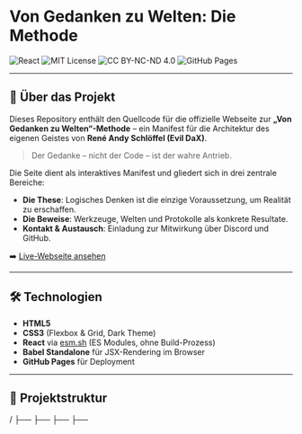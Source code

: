 # Von Gedanken zu Welten: Die Methode

![React](https://img.shields.io/badge/React-19.1.1-00aaff?logo=react&logoColor=white&style=for-the-badge)
![MIT License](https://img.shields.io/badge/Code%20License-MIT-1e1e1e?logo=open-source-initiative&logoColor=white&style=for-the-badge)
![CC BY-NC-ND 4.0](https://img.shields.io/badge/Content%20License-CC%20BY--NC--ND%204.0-333333?logo=creative-commons&logoColor=white&style=for-the-badge)
![GitHub Pages](https://img.shields.io/badge/Deployed%20on-GitHub%20Pages-121212?logo=github&logoColor=white&style=for-the-badge)

---

## 🧠 Über das Projekt

Dieses Repository enthält den Quellcode für die offizielle Webseite zur **„Von Gedanken zu Welten“-Methode** – ein Manifest für die Architektur des eigenen Geistes von **René Andy Schlöffel (Evil DaX)**.

> Der Gedanke – nicht der Code – ist der wahre Antrieb.

Die Seite dient als interaktives Manifest und gliedert sich in drei zentrale Bereiche:

- **Die These**: Logisches Denken ist die einzige Voraussetzung, um Realität zu erschaffen.
- **Die Beweise**: Werkzeuge, Welten und Protokolle als konkrete Resultate.
- **Kontakt & Austausch**: Einladung zur Mitwirkung über Discord und GitHub.

➡️ [Live-Webseite ansehen](https://tekkDAX.github.io/von-gedanken-zu-welten)

---

## 🛠️ Technologien

- **HTML5**
- **CSS3** (Flexbox & Grid, Dark Theme)
- **React** via [esm.sh](https://esm.sh) (ES Modules, ohne Build-Prozess)
- **Babel Standalone** für JSX-Rendering im Browser
- **GitHub Pages** für Deployment

---

## 📁 Projektstruktur
/ 
├── 
├── 
├── 
├── 


